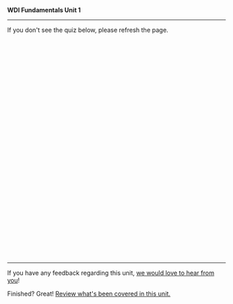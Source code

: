 **WDI Fundamentals Unit 1**

---

If you don't see the quiz below, please refresh the page.

<!-- Change the width and height values to suit you best -->
<div class="typeform-widget" data-url="https://ga-immersives.typeform.com/to/BzBr7i?" data-text="Unit 1: Developer Foundations" style="width:100%;height:500px;"></div>
<script>(function(){var qs,js,q,s,d=document,gi=d.getElementById,ce=d.createElement,gt=d.getElementsByTagName,id='typef_orm',b='https://s3-eu-west-1.amazonaws.com/share.typeform.com/';if(!gi.call(d,id)){js=ce.call(d,'script');js.id=id;js.src=b+'widget.js';q=gt.call(d,'script')[0];q.parentNode.insertBefore(js,q)}})()</script>



---

If you have any feedback regarding this unit, [we would love to hear from you](https://ga-immersives.typeform.com/to/kKq7HW)!


Finished? Great! [Review what's been covered in this unit.](developer-foundations-cheatsheet.md)
